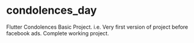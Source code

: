 # condolences_day
Flutter Condolences Basic Project. i.e. Very first version of project before facebook ads. Complete working project. 
